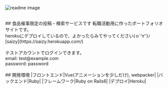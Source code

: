 ![readme image](https://user-images.githubusercontent.com/71591009/124362711-a7d37380-dc71-11eb-925e-d07c86beafa7.png)

<br>
## 食品催事限定の投稿・検索サービスです
転職活動用に作ったポートフォリオサイトです。<br>
herokuにデプロイしているので、よかったらみてやってください(ｏ'∀')ﾉ<br>
[saizy](https://saizy.herokuapp.com/)<br>
<br>
テストアカウントでログインできます。<br>
email: test@example.com<br>
password: password<br>
<br>
## 開発環境
|フロントエンド|Vue(アニメーションを少しだけ), webpacker|
|バックエンド|Ruby|
|フレームワーク|Ruby on Rails6|
|デプロイ|Heroku|
<br>



